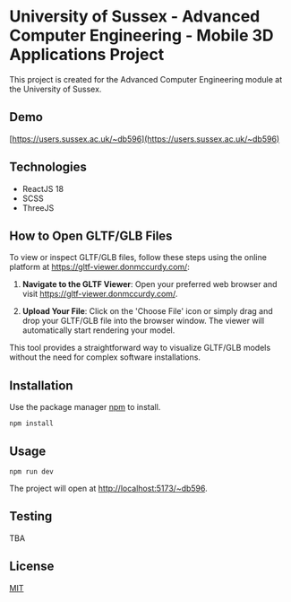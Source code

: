 # University of Sussex - Advanced Computer Engineering - Mobile 3D Applications Project

This project is created for the Advanced Computer Engineering module at the University of Sussex.

## Demo

[https://users.sussex.ac.uk/~db596](https://users.sussex.ac.uk/~db596)

## Technologies

- ReactJS 18
- SCSS
- ThreeJS

## How to Open GLTF/GLB Files

To view or inspect GLTF/GLB files, follow these steps using the online platform at https://gltf-viewer.donmccurdy.com/:

1. **Navigate to the GLTF Viewer**: Open your preferred web browser and visit https://gltf-viewer.donmccurdy.com/.

2. **Upload Your File**: Click on the 'Choose File' icon or simply drag and drop your GLTF/GLB file into the browser window. The viewer will automatically start rendering your model.

This tool provides a straightforward way to visualize GLTF/GLB models without the need for complex software installations.


## Installation

Use the package manager [npm](https://nodejs.org/en/download/) to install.

```node
npm install
```

## Usage

```node
npm run dev
```
The project will open at [http://localhost:5173/~db596](http://localhost:5173/~db596).

## Testing

TBA


## License
[MIT](https://choosealicense.com/licenses/mit/)